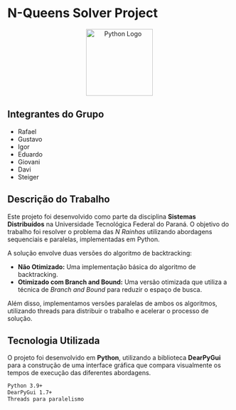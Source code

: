 # N-Queens Solver Project

<p align="center">
  <img src="https://upload.wikimedia.org/wikipedia/commons/c/c3/Python-logo-notext.svg" alt="Python Logo" width="150">
</p>

## Integrantes do Grupo

- Rafael
- Gustavo
- Igor
- Eduardo
- Giovani
- Davi
- Steiger

## Descrição do Trabalho

Este projeto foi desenvolvido como parte da disciplina **Sistemas Distribuídos** na Universidade Tecnológica Federal do Paraná. O objetivo do trabalho foi resolver o problema das *N Rainhas* utilizando abordagens sequenciais e paralelas, implementadas em Python.

A solução envolve duas versões do algoritmo de backtracking:

- **Não Otimizado:** Uma implementação básica do algoritmo de backtracking.
- **Otimizado com Branch and Bound:** Uma versão otimizada que utiliza a técnica de *Branch and Bound* para reduzir o espaço de busca.

Além disso, implementamos versões paralelas de ambos os algoritmos, utilizando threads para distribuir o trabalho e acelerar o processo de solução.

## Tecnologia Utilizada

O projeto foi desenvolvido em **Python**, utilizando a biblioteca **DearPyGui** para a construção de uma interface gráfica que compara visualmente os tempos de execução das diferentes abordagens.

```bash
Python 3.9+
DearPyGui 1.7+
Threads para paralelismo
